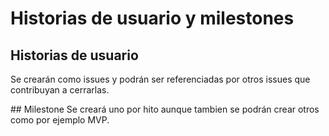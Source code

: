 # Historias de usuario y milestones

## Historias de usuario
Se crearán como issues y podrán ser referenciadas por otros issues que contribuyan a cerrarlas.


## Milestone
Se creará uno por hito aunque tambien se podrán crear otros como por ejemplo MVP.
